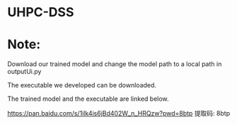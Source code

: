 # UHPC-DSS

# Note: 

Download our trained model and change the model path to a local path in outputUi.py


The executable we developed can be downloaded.

The trained model and the executable are linked below.

https://pan.baidu.com/s/1ilk4is6jBd402W_n_HRQzw?pwd=8btp 提取码: 8btp
